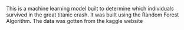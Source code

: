 This is a machine learning model built to determine which individuals survived in the great titanic crash.
It was built using the Random Forest Algorithm.
The data was gotten from the kaggle website
